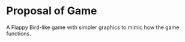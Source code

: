 # Proposal of Game

A Flappy Bird-like game with simpler graphics to mimic how the game functions.

